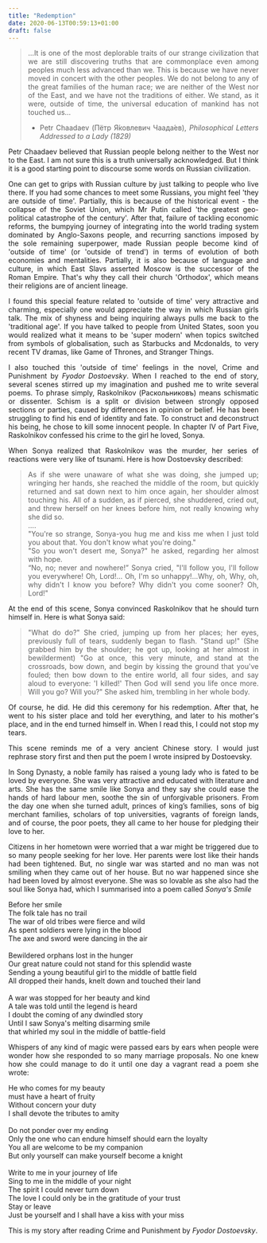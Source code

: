 ```yaml
---
title: "Redemption"
date: 2020-06-13T00:59:13+01:00
draft: false
---
```


<div style="text-align:justify">

>…It is one of the most deplorable traits of our strange civilization that we are still
discovering truths that are commonplace even among peoples much less advanced than
we.  This is because we have never moved in concert with the other peoples. We do not
belong to any of the great families of the human race; we are neither of the West nor of
the East, and we have not the traditions of either.  We stand, as it were, outside of time,
the universal education of mankind has not touched us…
> - Petr Chaadaev (Пётр Я́ковлевич Чаада́ев), *Philosophical Letters Addressed to a Lady (1829)*

Petr Chaadaev believed that Russian people belong neither to the West nor to the East. I am not sure this is a truth universally acknowledged. But I think it is a good starting point to discourse some words on Russian civilization.

One can get to grips with Russian culture by just talking to people who live there. If you had some chances to meet some Russians, you might feel 'they are outside of time'. Partially, this is because of the historical event - the collapse of the Soviet Union, which Mr Putin called 'the greatest geo-political catastrophe of the century'. After that, failure of tackling economic reforms, the bumpying journey of integrating into the world trading system dominated by Anglo-Saxons people, and recurring sanctions imposed by the sole remaining superpower, made Russian people become kind of 'outside of time' (or 'outside of trend') in terms of evolution of both economies and mentalities. Partially, it is also because of language and culture, in which East Slavs asserted Moscow is the successor of the Roman Empire. That's why they call their church 'Orthodox', which means their religions are of ancient lineage.

I found this special feature related to 'outside of time' very attractive and charming, especially one would appreciate the way in which Russian girls talk. The mix of shyness and being inquiring always pulls me back to the 'traditional age'. If you have talked to people from United States, soon you would realized what it means to be 'super modern' when topics switched from symbols of globalisation, such as Starbucks and Mcdonalds, to very recent TV dramas, like Game of Thrones, and Stranger Things.

I also touched this 'outside of time' feelings in the novel, Crime and Punishment by *Fyodor Dostoevsky*. When I reached to the end of story, several scenes stirred up my imagination and pushed me to write several poems. To phrase simply,  Raskolnikov (Раскольниковъ) means schismatic or dissenter. Schism is a split or division between strongly opposed sections or parties, caused by differences in opinion or belief. He has been struggling to find his end of identity and fate. To construct and deconstruct his being, he chose to kill some innocent people. In chapter IV of Part Five, Raskolnikov confessed his crime to the girl he loved, Sonya.

When Sonya realized that Raskolnikov was the murder, her series of reactions were very like of tsunami. Here is how Dostoevsky described:

<blockquote>
As if she were unaware of what she was doing, she jumped up; wringing her hands, she reached the middle of the room, but quickly returned and sat down next to him once again, her shoulder almost touching his. All of a sudden, as if pierced, she shuddered, cried out, and threw herself on her knees before him, not really knowing why she did so.
<br>
....
<br>
"You're so strange, Sonya-you hug me and kiss me when I just told you about that. You don't know what you're doing."<br>
"So you won't desert me, Sonya?" he asked, regarding her almost with hope.<br>
“No, no; never and nowhere!” Sonya cried, "I'll follow you, I'll follow you everywhere! Oh, Lord!... Oh, I'm so unhappy!...Why, oh, Why, oh, why didn't I know you before? Why didn't you come sooner? Oh, Lord!"
</blockquote>

At the end of this scene, Sonya convinced Raskolnikov that he should turn himself in. Here is what Sonya said:

>"What do do?" She cried, jumping up from her places; her eyes, previously full of tears, suddenly began to flash. "Stand up!" (She grabbed him by the shoulder; he got up, looking at her almost in bewilderment) "Go at once, this very minute, and stand at the crossroads, bow down, and begin by kissing the ground that you've fouled; then bow down to the entire world, all four sides, and say aloud to everyone: 'I killed!' Then God will send you life once more. Will you go? Will you?" She asked him, trembling in her whole body.

Of course, he did. He did this ceremony for his redemption. After that, he went to his sister place and told her everything, and later to his mother's place, and in the end turned himself in. When I read this, I could not stop my tears.

This scene reminds me of a very ancient Chinese story. I would just rephrase story first and then put the poem I wrote insipred by Dostoevsky.

In Song Dynasty, a noble family has raised a young lady who is fated to be loved by everyone. She was very attractive and educated with literature and arts. She has the same smile like Sonya and they say she could ease the hands of hard labour men, soothe the sin of unforgivable prisoners. From the day one when she turned adult, princes of king’s families, sons of big merchant families, scholars of top universities, vagrants of foreign lands, and of course, the poor poets, they all came to her house for pledging their love to her.

Citizens in her hometown were worried that a war might be triggered due to so many people seeking for her love. Her parents were lost like their hands had been tightened. But, no single war was started and no man was not smiling when they came out of her house. But no war happened since she had been loved by almost everyone. She was so lovable as she also had the soul like Sonya had, which I summarised into a poem called *Sonya's Smile*

<p style="text-align:left">
Before her smile<br>
The folk tale has no trail<br>
The war of old tribes were fierce and wild<br>
As spent soldiers were lying in the blood<br>
The axe and sword were dancing in the air<br>
<br>
Bewildered orphans lost in the hunger<br>
Our great nature could not stand for this splendid waste<br>
Sending a young beautiful girl to the middle of battle field<br>
All dropped their hands, knelt down and touched their land<br>
<br>
A war was stopped for her beauty and kind<br>
A tale was told until the legend is heard<br>
I doubt the coming of any dwindled story<br>
Until I saw Sonya's melting disarming smile<br>
that whirled my soul in the middle of battle-field<br>

<p style="text-align:justify">
Whispers of any kind of magic were passed ears by ears when people were wonder how she responded to so many marriage proposals. No one knew how she could manage to do it until one day a vagrant read a poem she wrote:

<p style="text-align:left">
He who comes for my beauty<br>
must have a heart of fruity<br>
Without concern your duty<br>
I shall devote the tributes to amity<br>
<br>
Do not ponder over my ending<br>
Only the one who can endure himself should earn the loyalty<br>
You all are welcome to be my companion<br>
But only yourself can make yourself become a knight<br>
<br>
Write to me in your journey of life<br>
Sing to me in the middle of your night<br>
The spirit I could never turn down<br>
The love I could only be in the gratitude of your trust<br>
Stay or leave<br>
Just be yourself and I shall have a kiss with your miss<br>

This is my story after reading Crime and Punishment by *Fyodor Dostoevsky*.

